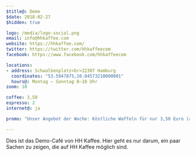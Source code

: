 ```yaml
---
$title@: Demo
$date: 2018-02-27
$hidden: true

logo: /media/logo-social.png
email: info@hhkaffee.com
website: https://hhkaffee.com/ 
twitter: https://twitter.com/hhkaffeecom
facebook: https://www.facebook.com/hhkaffeecom

locations:
- address: Schwalbenplatz<br>22307 Hamburg
  coordinates: "53.5947875,10.04573210000001"
  hours@: Montag – Sonntag 8–18 Uhr
zoom: 10

coffee: 3,50
espresso: 2
internet@: ja

promo: "Unser Angebot der Woche: Köstliche Waffeln für nur 3,50 Euro (anstatt 5,50)! [Zum Angebot.](https://example.com/)"

---
```

Dies ist das Demo-Café von HH Kaffee. Hier geht es nur darum, ein paar Sachen zu zeigen, die auf HH Kaffee möglich sind.